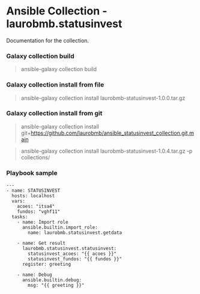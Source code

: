 # Ansible Collection - laurobmb.statusinvest

Documentation for the collection.

### Galaxy collection build
> ansible-galaxy collection build
### Galaxy collection install from file
> ansible-galaxy collection install laurobmb-statusinvest-1.0.0.tar.gz
### Galaxy collection install from git
> ansible-galaxy collection install git+https://github.com/laurobmb/ansible_statusinvest_collection.git,main

> ansible-galaxy collection install laurobmb-statusinvest-1.0.4.tar.gz -p collections/

### Playbook sample
    ---
    - name: STATUSINVEST
      hosts: localhost
      vars:
        acoes: "itsa4"
        fundos: "vghf11"
      tasks:
        - name: Import role
          ansible.builtin.import_role:
            name: laurobmb.statusinvest.getdata
    
        - name: Get result
          laurobmb.statusinvest.statusinvest:
            statusinvest_acoes: "{{ acoes }}"
            statusinvest_fundos: "{{ fundos }}"
          register: greeting
    
        - name: Debug
          ansible.builtin.debug:
            msg: "{{ greeting }}"
